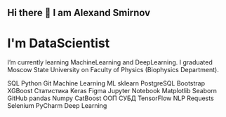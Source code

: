 ## Hi there 👋 I am Alexand Smirnov
# I'm DataScientist
I’m currently learning MachineLearning and DeepLearning. I graduated Moscow State University on Faculty of Physics (Biophysics Department). 

SQL
Python
Git
Machine Learning
ML
sklearn
PostgreSQL
Bootstrap
XGBoost
Статистика
Keras
Figma
Jupyter Notebook
Matplotlib
Seaborn
GitHub
pandas
Numpy
CatBoost
ООП
СУБД
TensorFlow
NLP
Requests
Selenium
PyCharm
Deep Learning


<!--
**OddFeline4/OddFeline4** is a ✨ _special_ ✨ repository because its `README.md` (this file) appears on your GitHub profile.

Here are some ideas to get you started:

- 🔭 I’m currently working on ...
- 🌱 I’m currently learning ...
- 👯 I’m looking to collaborate on ...
- 🤔 I’m looking for help with ...
- 💬 Ask me about ...
- 📫 How to reach me: ...
- 😄 Pronouns: ...
- ⚡ Fun fact: ...
-->
